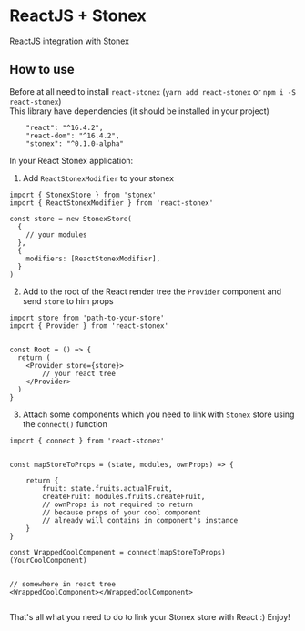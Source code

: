 # ReactJS + Stonex
ReactJS integration with Stonex


## How to use  
Before at all need to install `react-stonex` (`yarn add react-stonex` or `npm i -S react-stonex`)  
This library have dependencies (it should be installed in your project)  
```
    "react": "^16.4.2",
    "react-dom": "^16.4.2",
    "stonex": "^0.1.0-alpha"
```

In your React Stonex application:  

1. Add `ReactStonexModifier` to your stonex  

```
import { StonexStore } from 'stonex'
import { ReactStonexModifier } from 'react-stonex'

const store = new StonexStore(
  {
    // your modules
  },
  {
    modifiers: [ReactStonexModifier],
  }
)
```

2. Add to the root of the React render tree the `Provider` component and send `store` to him props  

```
import store from 'path-to-your-store'
import { Provider } from 'react-stonex'


const Root = () => {
  return (
    <Provider store={store}>
        // your react tree
    </Provider>
  )
}
```

3. Attach some components which you need to link with `Stonex` store using the `connect()` function  

```
import { connect } from 'react-stonex'


const mapStoreToProps = (state, modules, ownProps) => {

    return {
        fruit: state.fruits.actualFruit,
        createFruit: modules.fruits.createFruit,
        // ownProps is not required to return
        // because props of your cool component
        // already will contains in component's instance
    }
}

const WrappedCoolComponent = connect(mapStoreToProps)(YourCoolComponent)


// somewhere in react tree
<WrappedCoolComponent></WrappedCoolComponent>


```

That's all what you need to do to link your Stonex store with React :) Enjoy!